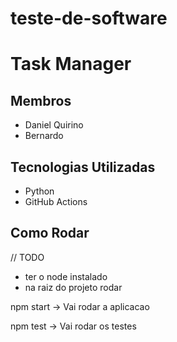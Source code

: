 # teste-de-software

# Task Manager

## Membros
- Daniel Quirino
- Bernardo

## Tecnologias Utilizadas
- Python
- GitHub Actions

## Como Rodar
// TODO
- ter o node instalado
- na raiz do projeto rodar 

 npm start -> Vai rodar a aplicacao
 
 npm test -> Vai rodar os testes
